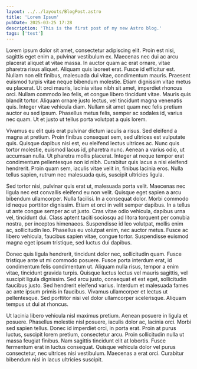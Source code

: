 ```yaml
---
layout: ../../layouts/BlogPost.astro
title: 'Lorem Ipsum'
pubDate: 2025-03-25 17:28
description: 'This is the first post of my new Astro blog.'
tags: ['test']
---
```


Lorem ipsum dolor sit amet, consectetur adipiscing elit. Proin est nisi, sagittis eget enim a, pulvinar vestibulum ex.
Maecenas nec dui ac arcu placerat aliquet at vitae massa. In auctor quam ac erat ornare, vitae pharetra risus aliquet.
Aliquam quis laoreet erat. Fusce id efficitur est. Nullam non elit finibus, malesuada dui vitae, condimentum mauris.
Praesent euismod turpis vitae neque bibendum molestie. Etiam dignissim vitae metus eu placerat. Ut orci mauris, lacinia
vitae nibh sit amet, imperdiet rhoncus orci. Nullam commodo leo felis, et congue libero tincidunt vitae. Mauris quis
blandit tortor. Aliquam ornare justo lectus, vel tincidunt magna venenatis quis. Integer vitae vehicula diam. Nullam sit
amet quam nec felis pretium auctor eu sed ipsum. Phasellus metus felis, semper ac sodales id, varius nec quam. Ut et
justo ut tellus porta volutpat a quis lorem.

Vivamus eu elit quis erat pulvinar dictum iaculis a risus. Sed eleifend a magna at pretium. Proin finibus consequat sem,
sed ultrices est vulputate quis. Quisque dapibus nisi est, eu eleifend lectus ultrices ac. Nunc quis tortor molestie,
euismod lacus id, pharetra nunc. Aenean a varius odio, ut accumsan nulla. Ut pharetra mollis placerat. Integer at neque
tempor erat condimentum pellentesque non id nibh. Curabitur quis lacus a nisi eleifend hendrerit. Proin quam sem,
iaculis vitae velit in, finibus lacinia eros. Nulla tellus sapien, rutrum nec malesuada quis, suscipit ultricies ligula.

Sed tortor nisi, pulvinar quis erat ut, malesuada porta velit. Maecenas nec ligula nec est convallis eleifend eu non
velit. Quisque eget sapien a arcu bibendum ullamcorper. Nulla facilisi. In a consequat dolor. Morbi commodo id neque
porttitor dignissim. Etiam et orci in velit semper dapibus. In a tellus ut ante congue semper ac ut justo. Cras vitae
odio vehicula, dapibus urna vel, tincidunt dui. Class aptent taciti sociosqu ad litora torquent per conubia nostra, per
inceptos himenaeos. Suspendisse id leo volutpat, mollis enim ac, sollicitudin leo. Phasellus eu volutpat enim, nec
auctor metus. Fusce ac libero vehicula, faucibus sapien vitae, congue tortor. Suspendisse euismod magna eget ipsum
tristique, sed luctus dui dapibus.

Donec quis ligula hendrerit, tincidunt dolor nec, sollicitudin quam. Fusce tristique ante ut mi commodo posuere. Fusce
porta interdum erat, id condimentum felis condimentum ut. Aliquam nulla risus, tempor a enim vitae, tincidunt gravida
turpis. Quisque luctus lectus vel mauris sagittis, vel suscipit ligula dignissim. Sed arcu justo, consequat et est eget,
sollicitudin faucibus justo. Sed hendrerit eleifend varius. Interdum et malesuada fames ac ante ipsum primis in
faucibus. Vivamus ullamcorper et lectus ut pellentesque. Sed porttitor nisi vel dolor ullamcorper scelerisque. Aliquam
tempus ut dui at rhoncus.

Ut lacinia libero vehicula nisl maximus pretium. Aenean posuere in ligula et posuere. Phasellus molestie nisl posuere,
iaculis dolor ac, lacinia orci. Morbi sed sapien tellus. Donec id imperdiet orci, in porta erat. Proin at purus luctus,
suscipit lorem pretium, consectetur arcu. Proin sollicitudin nulla ut massa feugiat finibus. Nam sagittis tincidunt elit
at lobortis. Fusce fermentum erat in luctus consequat. Quisque vehicula dolor vel purus consectetur, nec ultrices nisi
vestibulum. Maecenas a erat orci. Curabitur bibendum nisl in lacus ultricies suscipit.
